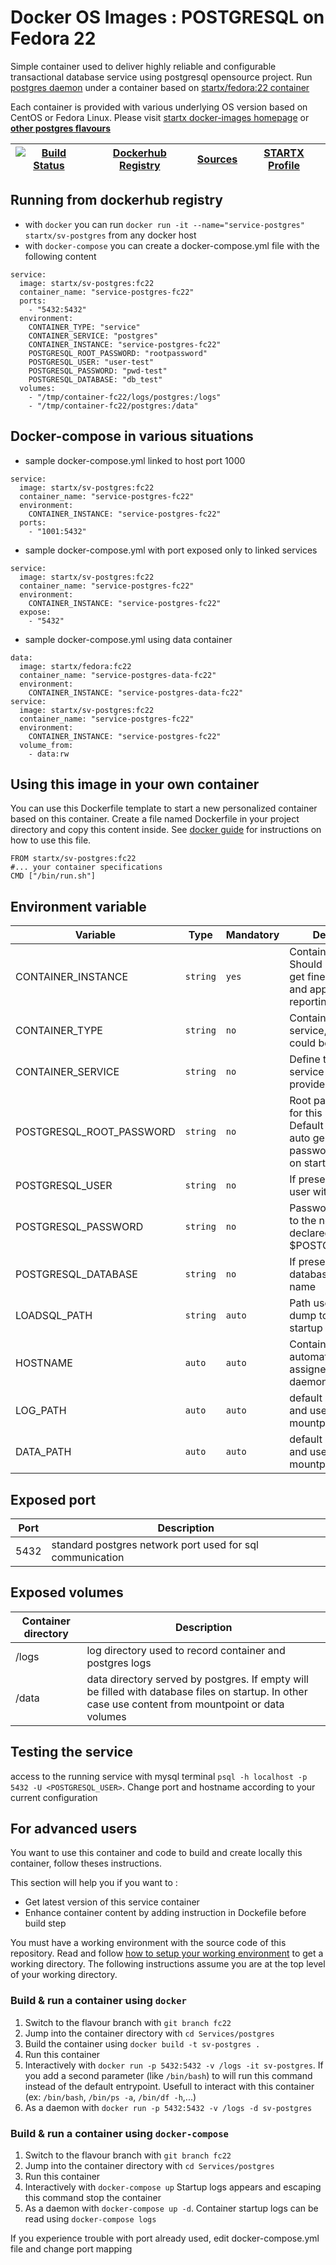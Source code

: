 # Docker OS Images : POSTGRESQL on Fedora 22

Simple container used to deliver highly reliable and configurable transactional database service using postgresql opensource project.
Run [postgres daemon](http://www.postgresql.org/) under a container 
based on [startx/fedora:22 container](https://hub.docker.com/r/startx/fedora)

Each container is provided with various underlying OS version based on CentOS or 
Fedora Linux. Please visit [startx docker-images homepage](https://github.com/startxfr/docker-images/)
or **[other postgres flavours](https://github.com/startxfr/docker-images/Services/postgres/#available-flavours)**

| [![Build Status](https://travis-ci.org/startxfr/docker-images.svg)](https://travis-ci.org/startxfr/docker-images) | [Dockerhub Registry](https://hub.docker.com/r/startx/sv-postgres/) | [Sources](https://github.com/startxfr/docker-images/Services/postgres)             | [STARTX Profile](https://github.com/startxfr) | 
|-------------------------------------------------------------------------------------------------------------------|-------------------------------------------------------------------|-----------------------------------------------------------------------------------|-----------------------------------------------|

## Running from dockerhub registry

* with `docker` you can run `docker run -it --name="service-postgres" startx/sv-postgres` from any docker host
* with `docker-compose` you can create a docker-compose.yml file with the following content
```
service:
  image: startx/sv-postgres:fc22
  container_name: "service-postgres-fc22"
  ports:
    - "5432:5432"
  environment:
    CONTAINER_TYPE: "service"
    CONTAINER_SERVICE: "postgres"
    CONTAINER_INSTANCE: "service-postgres-fc22"
    POSTGRESQL_ROOT_PASSWORD: "rootpassword"
    POSTGRESQL_USER: "user-test"
    POSTGRESQL_PASSWORD: "pwd-test"
    POSTGRESQL_DATABASE: "db_test"
  volumes:
    - "/tmp/container-fc22/logs/postgres:/logs"
    - "/tmp/container-fc22/postgres:/data"
```

## Docker-compose in various situations

* sample docker-compose.yml linked to host port 1000
```
service:
  image: startx/sv-postgres:fc22
  container_name: "service-postgres-fc22"
  environment:
    CONTAINER_INSTANCE: "service-postgres-fc22"
  ports:
    - "1001:5432"
```
* sample docker-compose.yml with port exposed only to linked services
```
service:
  image: startx/sv-postgres:fc22
  container_name: "service-postgres-fc22"
  environment:
    CONTAINER_INSTANCE: "service-postgres-fc22"
  expose:
    - "5432"
```
* sample docker-compose.yml using data container
```
data:
  image: startx/fedora:fc22
  container_name: "service-postgres-data-fc22"
  environment:
    CONTAINER_INSTANCE: "service-postgres-data-fc22"
service:
  image: startx/sv-postgres:fc22
  container_name: "service-postgres-fc22"
  environment:
    CONTAINER_INSTANCE: "service-postgres-fc22"
  volume_from:
    - data:rw
```

## Using this image in your own container

You can use this Dockerfile template to start a new personalized container based on this container. Create a file named Dockerfile in your project directory and copy this content inside. See [docker guide](http://docs.docker.com/engine/reference/builder/) for instructions on how to use this file.
 ```
FROM startx/sv-postgres:fc22
#... your container specifications
CMD ["/bin/run.sh"]
```

## Environment variable

| Variable                  | Type     | Mandatory | Description                                                              |
|---------------------------|----------|-----------|--------------------------------------------------------------------------|
| CONTAINER_INSTANCE        | `string` | `yes`     | Container name. Should be uning to get fine grained log and application reporting
| CONTAINER_TYPE            | `string` | `no`      | Container family (os, service, application. could be enhanced 
| CONTAINER_SERVICE         | `string` | `no`      | Define the type of service or application provided
| POSTGRESQL_ROOT_PASSWORD  | `string` | `no`      | Root password used for this instance. Default will use an auto generated password displayed on startup
| POSTGRESQL_USER           | `string` | `no`      | If present, add a new user with this name
| POSTGRESQL_PASSWORD       | `string` | `no`      | Password associated to the new user declared with $POSTGRESQL_USER
| POSTGRESQL_DATABASE       | `string` | `no`      | If present, add a new database with this name
| LOADSQL_PATH              | `string` | `auto`    | Path used to find sql dump to import at startup
| HOSTNAME                  | `auto`   | `auto`    | Container unique id automatically assigned by docker daemon at startup
| LOG_PATH                  | `auto`   | `auto`    | default set to /logs and used as a volume mountpoint
| DATA_PATH                 | `auto`   | `auto`    | default set to /data and used as a volume mountpoint

## Exposed port

| Port  | Description                                                              |
|-------|--------------------------------------------------------------------------|
| 5432  | standard postgres network port used for sql communication

## Exposed volumes

| Container directory  | Description                                                              |
|----------------------|--------------------------------------------------------------------------|
| /logs                | log directory used to record container and postgres logs
| /data                | data directory served by postgres. If empty will be filled with database files on startup. In other case use content from mountpoint or data volumes

## Testing the service

access to the running service with mysql terminal `psql -h localhost -p 5432 -U <POSTGRESQL_USER>`. Change port and hostname according to your current configuration

## For advanced users

You want to use this container and code to build and create locally this container, follow theses instructions.

This section will help you if you want to :
* Get latest version of this service container
* Enhance container content by adding instruction in Dockefile before build step

You must have a working environment with the source code of this repository. Read and follow [how to setup your working environment](https://github.com/startxfr/docker-images#setup-your-working-environment-mandatory) to get a working directory. The following instructions assume you are at the top level of your working directory.

### Build & run a container using `docker`

1. Switch to the flavour branch with `git branch fc22`
2. Jump into the container directory with `cd Services/postgres`
3. Build the container using `docker build -t sv-postgres .`
4. Run this container 
  1. Interactively with `docker run -p 5432:5432 -v /logs -it sv-postgres`. If you add a second parameter (like `/bin/bash`) to will run this command instead of the default entrypoint. Usefull to interact with this container (ex: `/bin/bash`, `/bin/ps -a`, `/bin/df -h`,...) 
  2. As a daemon with `docker run -p 5432:5432 -v /logs -d sv-postgres`


### Build & run a container using `docker-compose`

1. Switch to the flavour branch with `git branch fc22`
2. Jump into the container directory with `cd Services/postgres`
3. Run this container 
  1. Interactively with `docker-compose up` Startup logs appears and escaping this command stop the container
  2. As a daemon with `docker-compose up -d`. Container startup logs can be read using `docker-compose logs`

If you experience trouble with port already used, edit docker-compose.yml file and change port mapping
